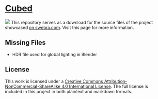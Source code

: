# [Cubed](https://swebra.com/projects/cubed/)
![](Cubed.png)
This repository serves as a download for the source files of the project showcased [on swebra.com](https://swebra.com/projects/cubed/). Visit this page for more information.

## Missing Files
- HDR file used for global lighting in Blender

## License
This work is licensed under a [Creative Commons Attribution-NonCommercial-ShareAlike 4.0 International License](https://creativecommons.org/licenses/by-nc-sa/4.0/). The full license is included in this project in both plaintext and markdown formats.
